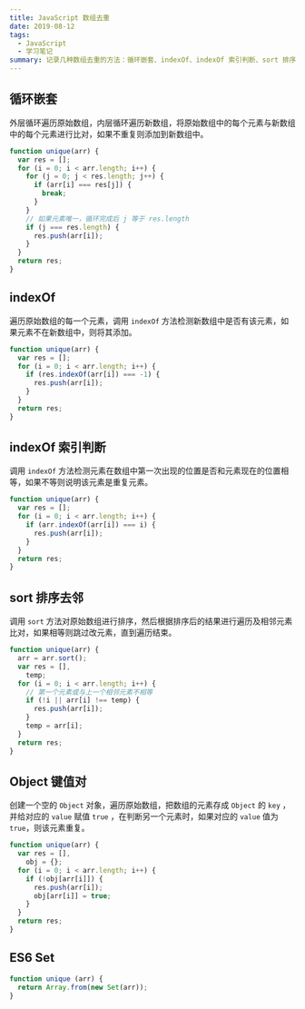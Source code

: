 ```yaml
---
title: JavaScript 数组去重
date: 2019-08-12
tags:
  - JavaScript
  - 学习笔记
summary: 记录几种数组去重的方法：循环嵌套、indexOf、indexOf 索引判断、sort 排序去邻、Object 键值对、ES6 Set
---
```


## 循环嵌套

外层循环遍历原始数组，内层循环遍历新数组，将原始数组中的每个元素与新数组中的每个元素进行比对，如果不重复则添加到新数组中。

```js
function unique(arr) {
  var res = [];
  for (i = 0; i < arr.length; i++) {
    for (j = 0; j < res.length; j++) {
      if (arr[i] === res[j]) {
        break;
      }
    }
    // 如果元素唯一，循环完成后 j 等于 res.length
    if (j === res.length) {
      res.push(arr[i]);
    }
  }
  return res;
}
```

## indexOf

遍历原始数组的每一个元素，调用 `indexOf` 方法检测新数组中是否有该元素，如果元素不在新数组中，则将其添加。

```js
function unique(arr) {
  var res = [];
  for (i = 0; i < arr.length; i++) {
    if (res.indexOf(arr[i]) === -1) {
      res.push(arr[i]);
    }
  }
  return res;
}
```

## indexOf 索引判断

调用 `indexOf` 方法检测元素在数组中第一次出现的位置是否和元素现在的位置相等，如果不等则说明该元素是重复元素。

```js
function unique(arr) {
  var res = [];
  for (i = 0; i < arr.length; i++) {
    if (arr.indexOf(arr[i]) === i) {
      res.push(arr[i]);
    }
  }
  return res;
}
```

## sort 排序去邻

调用 `sort` 方法对原始数组进行排序，然后根据排序后的结果进行遍历及相邻元素比对，如果相等则跳过改元素，直到遍历结束。

```js
function unique(arr) {
  arr = arr.sort();
  var res = [],
    temp;
  for (i = 0; i < arr.length; i++) {
    // 第一个元素或与上一个相邻元素不相等
    if (!i || arr[i] !== temp) {
      res.push(arr[i]);
    }
    temp = arr[i];
  }
  return res;
}
```

## Object 键值对

创建一个空的 `Object` 对象，遍历原始数组，把数组的元素存成 `Object` 的 `key` ，并给对应的 `value` 赋值 `true` ，在判断另一个元素时，如果对应的 `value` 值为 `true`，则该元素重复。

```js
function unique(arr) {
  var res = [],
    obj = {};
  for (i = 0; i < arr.length; i++) {
    if (!obj[arr[i]]) {
      res.push(arr[i]);
      obj[arr[i]] = true;
    }
  }
  return res;
}
```

## ES6 Set

```js
function unique (arr) {
  return Array.from(new Set(arr));
}
```